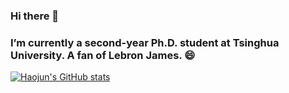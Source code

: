 ### Hi there 👋
### I’m currently a second-year Ph.D. student at Tsinghua University. A fan of Lebron James. 😄

<!--**jianghaojun/jianghaojun** is a ✨ _special_ ✨ repository because its `README.md` (this file) appears on your GitHub profile.

Here are some ideas to get you started:

- 🔭 I’m currently working on ...
- 🌱 I’m currently learning ...
- 👯 I’m looking to collaborate on ...
- 🤔 I’m looking for help with ...
- 💬 Ask me about ...
- 📫 How to reach me: ...
- 😄 Pronouns: ...
- ⚡ Fun fact: ...
-->

[![Haojun's GitHub stats](https://github-readme-stats.vercel.app/api?username=jianghaojun)](https://github.com/anuraghazra/github-readme-stats)